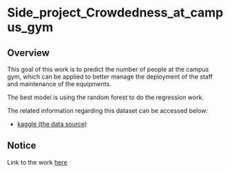 # Side_project_Crowdedness_at_campus_gym

## Overview
This goal of this work is to predict the number of people at the campus gym, which can be applied to better manage the deployment of the staff and maintenance of the equipments.

The best model is using the random forest to do the regression work.

The related information regarding this dataset can be accessed below:
* [kaggle (the data source)](cebook.com/IBMTaiwanCareer/posts/1513490798691246)

## Notice
Link to the work [here](https://github.com/lwkuant/Side_project_Crowdedness_at_campus_gym/blob/master/Untitled.ipynb)